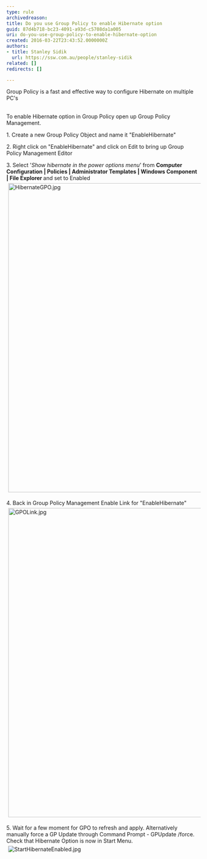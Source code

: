 ```yaml
---
type: rule
archivedreason: 
title: Do you use Group Policy to enable Hibernate option
guid: 87d4b718-bc23-4091-a93d-c5708da1a005
uri: do-you-use-group-policy-to-enable-hibernate-option
created: 2016-03-22T23:43:52.0000000Z
authors:
- title: Stanley Sidik
  url: https://ssw.com.au/people/stanley-sidik
related: []
redirects: []

---
```



Group Policy is a fast and effective way to configure Hibernate&#160;on multiple PC's
<br><excerpt class='endintro'></excerpt><br>
<p>​To enable Hibernate option in Group Policy open up Group Policy Management.&#160;</p><p>1.&#160;Create a new Group Policy Object and name it &quot;EnableHibernate&quot;</p><p>2. Right click on &quot;EnableHibernate&quot; and click on Edit to bring up Group Policy Management Editor</p><p>3. Select '<em>Show hibernate in the power options menu</em>' from&#160;<strong>Computer Configuration | Policies | Administrator Templates | Windows Component | File Explorer&#160;</strong>and set to Enabled<br><img src="/SiteAssets/do-you-use-group-policy-to-enable-hibernate-option/HibernateGPO.jpg" alt="HibernateGPO.jpg" style="margin&#58;5px;width&#58;808px;" /><br></p><p>4. Back in Group Policy Management Enable Link for&#160;&quot;EnableHibernate&quot; &#160;<br><img src="/SiteAssets/do-you-use-group-policy-to-enable-hibernate-option/GPOLink.jpg" alt="GPOLink.jpg" style="margin&#58;5px;width&#58;808px;" /><br></p><p>5. Wait for a few moment for GPO to refresh and apply. Alternatively manually force a GP Update through Command Prompt - GPUpdate /force. Check that Hibernate Option is now in Start Menu.<br><img src="/SiteAssets/do-you-use-group-policy-to-enable-hibernate-option/StartHibernateEnabled.jpg" alt="StartHibernateEnabled.jpg" style="margin&#58;5px;" /><br></p><p><br></p>


